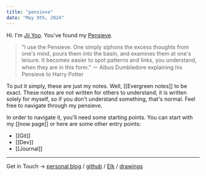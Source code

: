 ```yaml
---
title: "pensieve"
date: "May 9th, 2024"
---
```


Hi. I'm [Jii Yoo](https://blog.jiiyoo.me/about). You've found my [Pensieve](https://harrypotter.fandom.com/wiki/Pensieve).

> "I use the Pensieve. One simply siphons the excess thoughts from one's mind, pours them into the basin, and examines them at one's leisure. It becomes easier to spot patterns and links, you understand, when they are in this form."  ー Albus Dumbledore explaining his Pensieve to Harry Potter

To put it simply, these are just my notes. Well, [[Evergreen notes]] to be exact. These notes are not written for others to understand; it is written solely for myself, so if you don't understand something, that's normal. Feel free to navigate through my pensieve.

In order to navigate it, you'll need some starting points. You can start with my [[now page]] or here are some other entry points:
- [[Git]]
- [[Dev]]
- [[Journal]]

---

Get in Touch → [personal blog](https://blog.jiiyoo.me) / [github](https://github.com/img9417) / [Elk](https://elk.zone/mstdn.social/@img9417) / [drawings](https://www.instagram.com/drawing_img9417/)
